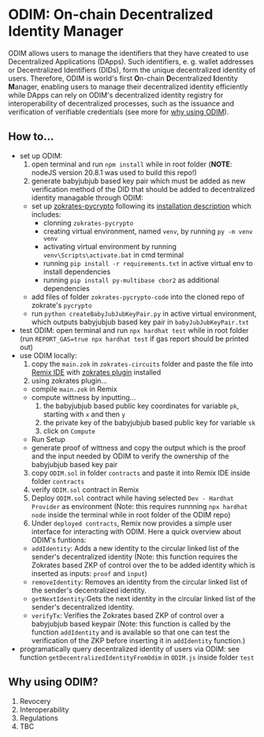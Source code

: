 # ODIM: **O**n-chain **D**ecentralized **I**dentity **M**anager
ODIM allows users to manage the identifiers that they have created to use Decentralized Applications (DApps). Such identifiers, e. g. wallet addresses or Decentralized Identifiers (DIDs), form the unique decentralized identity of users. Therefore, ODIM is world's first **O**n-chain **D**ecentralized **I**dentity **M**anager, enabling users to manage their decentralized identity efficiently while DApps can rely on ODIM's decentralized identity registry for interoperability of decentralized processes, such as the issuance and verification of verifiable credentials (see more for [why using ODIM](#why-using-odim)).

## How to...
- set up ODIM: 
  1. open terminal and run `npm install` while in root folder (**NOTE**: nodeJS version 20.8.1 was used to build this repo!)
  2. generate babyjubjub based key pair which must be added as new verification method of the DID that should be added to decentralized identity managable through ODIM:
    - set up [zokrates-pycrypto](https://github.com/Zokrates/pycrypto) following its [installation description](https://github.com/Zokrates/pycrypto/tree/master?tab=readme-ov-file#install) which includes:
      - clonning `zokrates-pycrypto` 
      - creating virtual environment, named ``venv``, by running ``py -m venv venv``
      - activating virtual environment by running ``venv\Scripts\activate.bat`` in cmd terminal
      - running `pip install -r requirements.txt` in active virtual env to install dependencies
      - running `pip install py-multibase cbor2` as additional dependencies
    - add files of folder `zokrates-pycrypto-code` into the cloned repo of zokrate's `pycrypto`
    - run `python createBabyJubJubKeyPair.py` in active virtual environment, which outputs babyjubjub based key pair in `babyJubJubKeyPair.txt`
- test ODIM: open terminal and run `npx hardhat test` while in root folder (run `REPORT_GAS=true npx hardhat test` if gas report should be printed out)
- use ODIM locally:
  1. copy the `main.zok` in ``zokrates-circuits`` folder and paste the file into [Remix IDE](https://remix.ethereum.org/) with [zokrates plugin](https://zokrates.github.io/gettingstarted.html) installed
  2. using zokrates plugin...
    - compile ``main.zok`` in Remix
    - compute wittness by inputting...
      1. the babyjubjub based public key coordinates for variable `pk`, starting with ``x`` and then ``y``
      2. the private key of the babyjubjub based public key for variable `sk`
      3. click on `Compute`
    - Run Setup
    - generate proof of wittness and copy the output which is the proof and the input needed by ODIM to verify the ownership of the babyjubjub based key pair 
  3. copy `ODIM.sol` in folder `contracts` and paste it into Remix IDE inside folder `contracts`
  4. verify ``ODIM.sol`` contract in Remix
  5. Deploy ``ODIM.sol`` contract while having selected `Dev - Hardhat Provider` as environment (Note: this requires runnning `npx hardhat node` inside the terminal while in root folder of the ODIM repo)
  6. Under ``deployed contracts``, Remix now provides a simple user interface for interacting with ODIM. Here a quick overview about ODIM's funtions:
    - `addIdentity`: Adds a new identity to the circular linked list of the sender's decentralized identity (Note: this function requires the Zokrates based ZKP of control over the to be added identity which is inserted as inputs: `proof` and `ìnput`)
    - `removeIdentity`: Removes an identity from the circular linked list of the sender's decentralized identity.
    - `getNextIdentity`:Gets the next identity in the circular linked list of the sender's decentralized identity.
    - `verifyTx`: Verifies the Zokrates based ZKP of control over a babyjubjub based keypair (Note: this function is called by the function `addIdentity` and is available so that one can test the verification of the ZKP before inserting it in `addIdentity` function.)
- programatically query decentralized identity of users via ODIM: see function `getDecentralizedIdentityFromOdim` in `ODIM.js` inside folder `test`

## Why using ODIM?
1. Revocery
2. Interoperability
3. Regulations
4. TBC